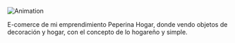 ![Animation](./public/img-products/proyectoReact.gif)

E-comerce de mi emprendimiento Peperina Hogar, donde vendo objetos de decoración y hogar, con el concepto de lo hogareño y  simple.
